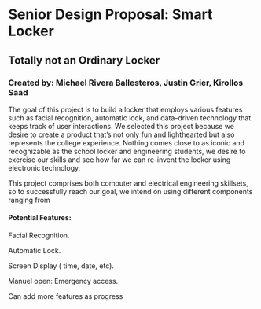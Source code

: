 # Senior Design Proposal:  Smart Locker

## Totally not an Ordinary Locker

### Created by: Michael Rivera Ballesteros, Justin Grier, Kirollos Saad

The goal of this project is to build a locker that employs various features such as facial recognition, automatic lock, and data-driven technology that keeps track of user interactions. We selected this project because we desire to create a product that’s not only fun and lighthearted but also represents the college experience. Nothing comes close to as iconic and recognizable as the school locker and engineering students, we desire to exercise our skills and see how far we can re-invent the locker using electronic technology.

This project comprises both computer and electrical engineering skillsets, so to successfully reach our goal, we intend on using different components ranging from  

#### Potential Features: 
Facial Recognition. 

Automatic Lock. 

Screen Display ( time, date, etc). 

Manuel open: Emergency access. 

Can add more features as progress 

